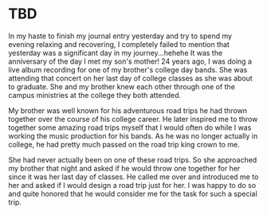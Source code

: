 # TBD

In my haste to finish my journal entry yesterday and try to spend my evening relaxing and recovering, I completely failed to mention that yesterday was a significant day in my journey...hehehe It was the anniversary of the day I met my son's mother! 24 years ago, I was doing a live album recording for one of my brother's college day bands. She was attending that concert on her last day of college classes as she was about to graduate. She and my brother knew each other through one of the campus ministries at the college they both attended.

My brother was well known for his adventurous road trips he had thrown together over the course of his college career. He later inspired me to throw together some amazing road trips myself that I would often do while I was working the music production for his bands. As he was no longer actually in college, he had pretty much passed on the road trip king crown to me.

 She had never actually been on one of these road trips. So she approached my brother that night and asked if he would throw one together for her since it was her last day of classes. He called me over and introduced me to her and asked if I would design a road trip just for her. I was happy to do so and quite honored that he would consider me for the task for such a special trip.

